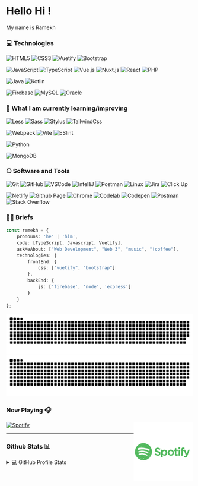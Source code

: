 # Hello Hi ! 

My name is Ramekh

### 💻 Technologies 

<a name="learning-now"></a>
  ![HTML5](https://img.shields.io/badge/-HTML5-%23E44D27?style=flat-square&logo=html5&logoColor=ffffff)
  ![CSS3](https://img.shields.io/badge/-CSS3-%231572B6?style=flat-square&logo=css3)
  ![Vuetify](https://img.shields.io/badge/-Vuetify-1867C0?style=flat-square&logo=vuetify)
  ![Bootstrap](https://img.shields.io/badge/-Bootstrap-7d11f8?style=flat-square&logo=bootstrap&logoColor=white)
  
  
  ![JavaScript](https://img.shields.io/badge/-JavaScript-%23FFCA28?style=flat-square&logo=javascript&logoColor=000000)
  ![TypeScript](https://img.shields.io/badge/-TypeScript-007ACC?style=flat-square&logo=typescript&logoColor=white)
  ![Vue.js](https://img.shields.io/badge/-Vue.js-%232c3e50?style=flat-square&logo=vuedotjs)
  ![Nuxt.js](https://img.shields.io/badge/-Nuxt.js-%23282C34?style=flat-square&logo=nuxtdotjs)
  ![React](https://img.shields.io/badge/-React-%23282C34?style=flat-square&logo=react)
  ![PHP](https://img.shields.io/badge/-PHP-black?style=flat-square&logo=php)
  
  ![Java](https://img.shields.io/badge/Java-orange?style=flat-square&logo=java)
  ![Kotlin]( https://img.shields.io/badge/Kotlin-black?style=flat-square&logo=kotlin)
  
  ![Firebase](https://img.shields.io/badge/Firebase-%23FFCA28?style=flat-square&logo=firebase&logoColor=black)
  ![MySQL](https://img.shields.io/badge/MySQL-%234479A1?style=flat-square&logo=mysql&logoColor=white)
  ![Oracle](https://img.shields.io/badge/Oracle-F80000?style=flat-square&logo=oracle)
   
<a></a>

### 📖 What I am currently learning/improving 

  ![Less](https://img.shields.io/badge/-Less-%231d365d?style=flat-square&logo=less&logoColor=ffffff)
  ![Sass](https://img.shields.io/badge/-Sass-%23CC6699?style=flat-square&logo=sass&logoColor=ffffff)
  ![Stylus](https://img.shields.io/badge/-Stylus-%23333333?style=flat-square&logo=stylus)
  ![TailwindCss](https://img.shields.io/badge/-TailwindCss-%231a202c?style=flat-square&logo=tailwind-css)
  
  ![Webpack](https://img.shields.io/badge/-Webpack-%232C3A42?style=flat-square&logo=webpack)
  ![Vite](https://img.shields.io/badge/-Vite-%23646CFF?style=flat-square&logo=vite&logoColor=ffffff)
  ![ESlint](https://img.shields.io/badge/-ESLint-%234B32C3?style=flat-square&logo=eslint)
  
  ![Python](https://img.shields.io/badge/-Python-black?style=flat-square&logo=Python)
  
  ![MongoDB](https://img.shields.io/badge/-MongoDB-47A248?style=flat-square&logo=mongodb&logoColor=white)
  
### ⎔ Software and Tools

  ![Git](https://img.shields.io/badge/-Git-black?style=flat-square&logo=git)
  ![GitHub](https://img.shields.io/badge/-GitHub-181717?style=flat-square&logo=github)
  ![VSCode](https://img.shields.io/badge/-VS%20Code-007ACC?style=flat-square&logo=visual-studio-code)
  ![IntelliJ](https://img.shields.io/badge/-IntelliJ%20IDEA-black?style=flat-square&logo=jetbrains)
  ![Postman](https://img.shields.io/badge/Postman-black?style=flat-square&logo=postman)
  ![Linux](https://img.shields.io/badge/Linux-black?style=flat-square&logo=linux)
  ![Jira](https://img.shields.io/badge/-Jira-2584ff?style=flat-square&logo=jira&logoColor=ffffff)
  ![Click Up](https://img.shields.io/badge/-Click%20Up-%237B68EE?style=flat-square&logo=clickup&logoColor=ffffff)
  
  ![Netlify](https://img.shields.io/badge/-Netlify-%2300C7B7?style=flat-square&logo=netlify&logoColor=ffffff)
  ![Github Page](https://img.shields.io/badge/GitHub%20Pages-%23327FC7.svg?style=flat-square&logo=github)
  ![Chrome](https://img.shields.io/badge/Colab-00b56a.svg?logo=google-colab&logoColor=white)
  ![Codelab](https://img.shields.io/badge/Colab-00b56a.svg?logo=google-colab&logoColor=white)
  ![Codepen](https://img.shields.io/badge/Codepen-000000.svg?logo=codepen&logoColor=white)
  ![Postman](https://img.shields.io/badge/Postman-FF6C37?logo=postman&logoColor=white)
  ![Stack Overflow](https://img.shields.io/badge/-Stack%20Overflow-FE7A16?logo=stack-overflow&logoColor=white)

<!-- <p>
    <a href="https://github.com/search?q=user%3ADenverCoder1+is%3Arepo+language%3Acss">
      <img alt="CSS" src="https://img.shields.io/badge/CSS%20-%231572B6.svg?logo=css3&logoColor=white"></a>
    <a href="https://github.com/search?q=user%3ADenverCoder1+is%3Arepo+language%3Ahtml">
      <img alt="HTML" src="https://img.shields.io/badge/HTML%20-%23E34F26.svg?logo=html5&logoColor=white"></a>
    <a href="https://github.com/search?q=user%3ADenverCoder1+is%3Arepo+language%3Ajava">
      <img alt="Java" src="https://img.shields.io/badge/Java-%23007396.svg?logo=java&logoColor=white"></a>
    <a href="https://github.com/search?q=user%3ADenverCoder1+is%3Arepo+language%3Ajavascript">
      <img alt="JavaScript" src="https://img.shields.io/badge/JavaScript%20-%23F7DF1E.svg?logo=javascript&logoColor=black"></a>
    <a href="https://github.com/search?q=user%3ADenverCoder1+is%3Arepo+language%3Ajavascript">
     <img alt="NodeJS" src="https://img.shields.io/badge/Node.js%20-%2343853D.svg?logo=node.js&logoColor=white"></a>
    <a href="https://github.com/search?q=user%3ADenverCoder1+is%3Arepo+language%3Aphp">
      <img alt="PHP" src="https://img.shields.io/badge/PHP-%23777BB4.svg?logo=php&logoColor=white"></a>
    <a href="https://github.com/search?q=user%3ADenverCoder1+is%3Arepo+language%3Apython">
      <img alt="Python" src="https://img.shields.io/badge/Python%20-%2314354C.svg?logo=python&logoColor=white"></a>
    <a href="https://github.com/search?q=user%3ADenverCoder1+is%3Arepo+language%3Asql">
      <img alt="SQL" src="https://img.shields.io/badge/SQL%20-%23025E8C.svg?logo=amazon-dynamodb&logoColor=white"></a>
</p> -->


  ### 👨‍💻 Briefs

```TypeScript
const remekh = {
    pronouns: 'he' | 'him',
    code: [TypeScript, Javascript, Vuetify],
    askMeAbout: ["Web Development", "Web 3", "music", "!coffee"],
    technologies: {
        frontEnd: {
            css: ["vuetify", "bootstrap"]
        },
        backEnd: {
            js: ['firebase', 'node', 'express']
        }        
    }
};
```

![github snack](https://raw.githubusercontent.com/platane/platane/output/github-contribution-grid-snake-dark.svg#gh-dark-mode-only)
![github snack](https://raw.githubusercontent.com/platane/platane/output/github-contribution-grid-snake.svg#gh-light-mode-only)


  ### Now Playing 🎧

[![Spotify](https://github-readme-remake.vercel.app/api/spotify)](https://open.spotify.com/user/317cvejidxop75kruvmfomqtxs7q)
<img align="right" src="./assets/spotify.gif" width="160px" />

---

  ### Github Stats 📊

<details> 
  <summary>💻 GitHub Profile Stats</summary>
  <br/>
  <a href="https://github.com/anuraghazra/github-readme-stats">
    <img alt="Yashita's Github Stats" src="https://github-readme-stats.vercel.app/api?username=RamekhCHHOENG&show_icons=true&count_private=true&theme=react&hide_border=true&bg_color=1F222E&title_color=F85D7F&icon_color=F8D866" height="192px"/></a>
  <a href="https://github.com/anuraghazra/github-readme-stats">
    <img alt="Yashita's Top Languages" src="https://github-readme-stats.vercel.app/api/top-langs/?username=RamekhCHHOENG&langs_count=8&layout=compact&theme=react&hide_border=true&bg_color=1F222E&title_color=F85D7F&icon_color=F8D866" height="192px"/>
  </a>
</details>
